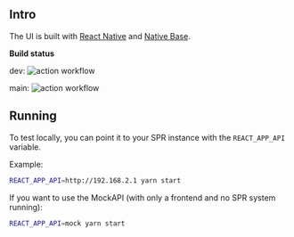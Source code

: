 ## Intro

The UI is built with [React Native](https://reactnative.dev/) and [Native Base](https://docs.nativebase.io/). 

**Build status**

dev: ![action workflow](https://github.com/spr-networks/super/actions/workflows/test-ui.yml/badge.svg?branch=dev)

main: ![action workflow](https://github.com/spr-networks/super/actions/workflows/test-ui.yml/badge.svg?branch=dev)

## Running

To test locally, you can point it to your SPR instance with the `REACT_APP_API` variable.

Example:
```bash
REACT_APP_API=http://192.168.2.1 yarn start
```

If you want to use the MockAPI (with only a frontend and no SPR system running):
```bash
REACT_APP_API=mock yarn start
```
